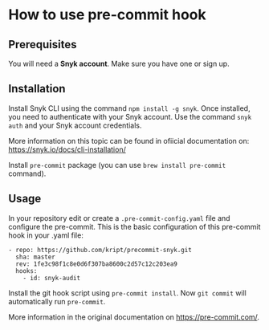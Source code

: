 # How to use pre-commit hook

## Prerequisites

You will need a **Snyk account**. Make sure you have one or sign up.

## Installation

Install Snyk CLI using the command `npm install -g snyk`. Once installed, you need to authenticate with your Snyk account. Use the command `snyk auth` and your Snyk account credentials.

More information on this topic can be found in ofiicial documentation on: https://snyk.io/docs/cli-installation/

Install `pre-commit` package (you can use `brew install pre-commit` command).

## Usage

In your repository edit or create a `.pre-commit-config.yaml` file and configure the pre-commit. This is the basic configuration of this pre-commit hook in your .yaml file:

```
- repo: https://github.com/kript/precommit-snyk.git
  sha: master
  rev: 1fe3c98f1c8e0d6f307ba8600c2d57c12c203ea9
  hooks:
    - id: snyk-audit
```

Install the git hook script using `pre-commit install`. Now `git commit` will automatically run `pre-commit`.

More information in the original documentation on https://pre-commit.com/.
